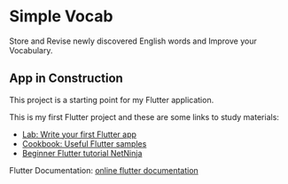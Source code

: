 # Simple Vocab

Store and Revise newly discovered English words and Improve your Vocabulary.

## App in Construction

This project is a starting point for my Flutter application.

This is my first Flutter project and these are some links to study materials:

- [Lab: Write your first Flutter app](https://docs.flutter.dev/get-started/codelab)
- [Cookbook: Useful Flutter samples](https://docs.flutter.dev/cookbook)
- [Beginner Flutter tutorial NetNinja](https://youtube.com/playlist?list=PL4cUxeGkcC9jLYyp2Aoh6hcWuxFDX6PBJ)

Flutter Documentation:
[online flutter documentation](https://docs.flutter.dev/)